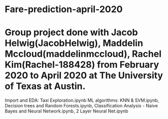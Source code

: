 # Fare-prediction-april-2020
# Group project done with Jacob Helwig(JacobHelwig), Maddelin Mccloud(maddelinmccloud), Rachel Kim(Rachel-188428) from February 2020 to April 2020 at The University of Texas at Austin.
Import and EDA: Taxi Exploration.ipynb
ML algorithms: KNN & SVM.ipynb, Decision trees and Random Forests.ipynb, Classification Analysis - Naive Bayes and Neural Network.ipynb, 2 Layer Neural Net.ipynb
